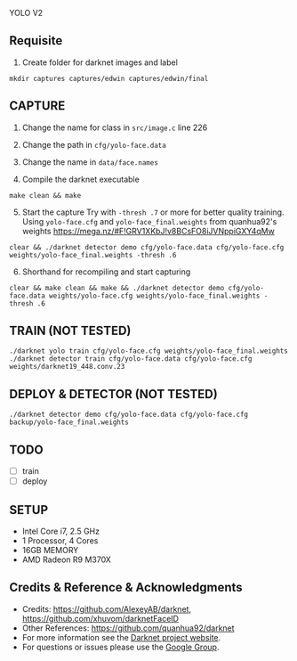 YOLO V2

## Requisite
1. Create folder for darknet images and label
```
mkdir captures captures/edwin captures/edwin/final
```



## CAPTURE 
1. Change the name for class in `src/image.c` line 226

2. Change the path in `cfg/yolo-face.data `

3. Change the name in `data/face.names`

4. Compile the darknet executable
```
make clean && make
```
5. Start the capture
Try with `-thresh .7` or more for better quality training. Using `yolo-face.cfg` and `yolo-face_final.weights` from quanhua92's weights https://mega.nz/#F!GRV1XKbJ!v8BCsFO8iJVNppiGXY4qMw
```
clear && ./darknet detector demo cfg/yolo-face.data cfg/yolo-face.cfg weights/yolo-face_final.weights -thresh .6
``` 
6. Shorthand for recompiling and start capturing
```
clear && make clean && make && ./darknet detector demo cfg/yolo-face.data weights/yolo-face.cfg weights/yolo-face_final.weights -thresh .6
``` 



## TRAIN (NOT TESTED)
```
./darknet yolo train cfg/yolo-face.cfg weights/yolo-face_final.weights
./darknet detector train cfg/yolo-face.data cfg/yolo-face.cfg weights/darknet19_448.conv.23
```

## DEPLOY & DETECTOR (NOT TESTED)
```
./darknet detector demo cfg/yolo-face.data cfg/yolo-face.cfg backup/yolo-face_final.weights
```



## TODO
- [ ] train
- [ ] deploy

## SETUP
* Intel Core i7, 2.5 GHz
* 1 Processor, 4 Cores
* 16GB MEMORY
* AMD Radeon R9 M370X

## Credits & Reference & Acknowledgments 
* Credits: https://github.com/AlexeyAB/darknet, https://github.com/xhuvom/darknetFaceID
* Other References: https://github.com/quanhua92/darknet
* For more information see the [Darknet project website](http://pjreddie.com/darknet).
* For questions or issues please use the [Google Group](https://groups.google.com/forum/#!forum/darknet).
